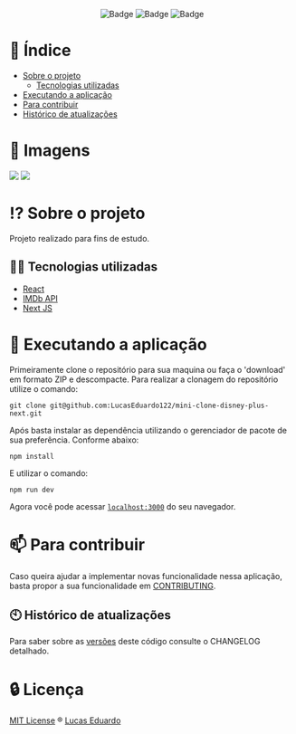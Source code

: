 
<div align="center">


![Badge](https://img.shields.io/badge/NEXTJS-v12.1.6-blue?style=flat&color=298BF9&labelColor=000000&logo=Next.js)
![Badge](https://img.shields.io/badge/REACT-v18.1.0-blue?style=flat&color=298BF9&labelColor=000000&logo=REACT)
![Badge](https://img.shields.io/badge/IMDB-vlatest-blue?style=flat&color=298BF9&labelColor=000000&logo=IMDb)


</div>

# :page_with_curl: Índice

* [Sobre o projeto](#interrobang-sobre-o-projeto)
  - [Tecnologias utilizadas](#-tecnologias-utilizadas)
* [Executando a aplicação](#rocket-executando-a-aplicação)
* [Para contribuir](#mailbox-para-contribuir)
* [Histórico de atualizações](#clock10-histórico-de-atualizações)

# :ticket: Imagens

![](https://media.discordapp.net/attachments/571752920685477889/984849637468946432/disney1.PNG?width=1210&height=634)
![](https://media.discordapp.net/attachments/571752920685477889/984849638144237688/disney2.PNG?width=1208&height=635)

# :interrobang: Sobre o projeto

Projeto realizado para fins de estudo.
## 🧑‍💻 Tecnologias utilizadas

- [React](https://reactjs.org)
- [IMDb API](https://imdb-api.com/API)
- [Next JS](https://nextjs.org/)
# :rocket: Executando a aplicação

Primeiramente clone o repositório para sua maquina ou faça o 'download' em formato ZIP e descompacte. Para realizar a clonagem do repositório utilize o comando:

    git clone git@github.com:LucasEduardo122/mini-clone-disney-plus-next.git

Após basta instalar as dependência utilizando o gerenciador de pacote de sua preferência. Conforme abaixo:

    npm install

E utilizar o comando:

    npm run dev

Agora você pode acessar [`localhost:3000`](http://localhost:3000) do seu navegador.
# :mailbox: Para contribuir

Caso queira ajudar a implementar novas funcionalidade nessa aplicação, basta propor a sua funcionalidade em [CONTRIBUTING](https://github.com/LucasEduardo122/mini-clone-disney-plus-next/blob/main/CONTRIBUTING.md).
## :clock10: Histórico de atualizações

Para saber sobre as [versões](https://github.com/LucasEduardo122/mini-clone-disney-plus-next/releases) deste código consulte o CHANGELOG detalhado.

# :lock: Licença

[MIT License](https://github.com/LucasEduardo122/mini-clone-disney-plus-next/blob/main/LICENCE.md) ® [Lucas Eduardo](https://github.com/LucasEduardo122)

